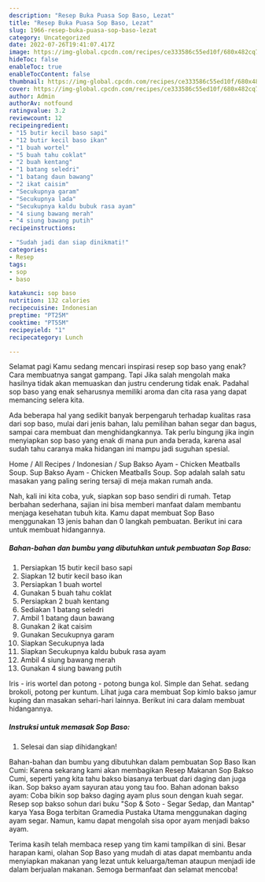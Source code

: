 ```yaml
---
description: "Resep Buka Puasa Sop Baso, Lezat"
title: "Resep Buka Puasa Sop Baso, Lezat"
slug: 1966-resep-buka-puasa-sop-baso-lezat
category: Uncategorized
date: 2022-07-26T19:41:07.417Z
image: https://img-global.cpcdn.com/recipes/ce333586c55ed10f/680x482cq70/sop-baso-foto-resep-utama.jpg
hideToc: false
enableToc: true
enableTocContent: false
thumbnail: https://img-global.cpcdn.com/recipes/ce333586c55ed10f/680x482cq70/sop-baso-foto-resep-utama.jpg
cover: https://img-global.cpcdn.com/recipes/ce333586c55ed10f/680x482cq70/sop-baso-foto-resep-utama.jpg
author: Admin
authorAv: notfound
ratingvalue: 3.2
reviewcount: 12
recipeingredient:
- "15 butir kecil baso sapi"
- "12 butir kecil baso ikan"
- "1 buah wortel"
- "5 buah tahu coklat"
- "2 buah kentang"
- "1 batang seledri"
- "1 batang daun bawang"
- "2 ikat caisim"
- "Secukupnya garam"
- "Secukupnya lada"
- "Secukupnya kaldu bubuk rasa ayam"
- "4 siung bawang merah"
- "4 siung bawang putih"
recipeinstructions:

- "Sudah jadi dan siap dinikmati!"
categories:
- Resep
tags:
- sop
- baso

katakunci: sop baso 
nutrition: 132 calories
recipecuisine: Indonesian
preptime: "PT25M"
cooktime: "PT55M"
recipeyield: "1"
recipecategory: Lunch

---
```



Selamat pagi Kamu sedang mencari inspirasi resep sop baso yang enak? Cara membuatnya sangat gampang. Tapi Jika salah mengolah maka hasilnya tidak akan memuaskan dan justru cenderung tidak enak. Padahal sop baso yang enak seharusnya memiliki aroma dan cita rasa yang dapat memancing selera kita.


Ada beberapa hal yang sedikit banyak berpengaruh terhadap kualitas rasa dari sop baso, mulai dari jenis bahan, lalu pemilihan bahan segar dan bagus, sampai cara membuat dan menghidangkannya. Tak perlu bingung jika ingin menyiapkan sop baso yang enak di mana pun anda berada, karena asal sudah tahu caranya maka hidangan ini mampu jadi suguhan spesial.

Home / All Recipes / Indonesian / Sup Bakso Ayam - Chicken Meatballs Soup. Sup Bakso Ayam - Chicken Meatballs Soup. Sop adalah salah satu masakan yang paling sering tersaji di meja makan rumah anda.


Nah, kali ini kita coba, yuk, siapkan sop baso sendiri di rumah. Tetap berbahan sederhana, sajian ini bisa memberi manfaat dalam membantu menjaga kesehatan tubuh kita. Kamu dapat membuat Sop Baso menggunakan 13 jenis bahan dan 0 langkah pembuatan. Berikut ini cara untuk membuat hidangannya.

<!--inarticleads1-->

##### Bahan-bahan dan bumbu yang dibutuhkan untuk pembuatan Sop Baso:

1. Persiapkan 15 butir kecil baso sapi
1. Siapkan 12 butir kecil baso ikan
1. Persiapkan 1 buah wortel
1. Gunakan 5 buah tahu coklat
1. Persiapkan 2 buah kentang
1. Sediakan 1 batang seledri
1. Ambil 1 batang daun bawang
1. Gunakan 2 ikat caisim
1. Gunakan Secukupnya garam
1. Siapkan Secukupnya lada
1. Siapkan Secukupnya kaldu bubuk rasa ayam
1. Ambil 4 siung bawang merah
1. Gunakan 4 siung bawang putih


Iris - iris wortel dan potong - potong bunga kol. Simple dan Sehat. sedang brokoli, potong per kuntum. Lihat juga cara membuat Sop kimlo bakso jamur kuping dan masakan sehari-hari lainnya. Berikut ini cara dalam membuat hidangannya. 

<!--inarticleads2-->

##### Instruksi untuk memasak Sop Baso:


1. Selesai dan siap dihidangkan!

Bahan-bahan dan bumbu yang dibutuhkan dalam pembuatan Sop Baso Ikan Cumi: Karena sekarang kami akan membagikan Resep Makanan Sop Bakso Cumi, seperti yang kita tahu bakso biasanya terbuat dari daging dan juga ikan. Sop bakso ayam sayuran atau yong tau foo. Bahan adonan bakso ayam: Coba bikin sop bakso daging ayam plus soun dengan kuah segar. Resep sop bakso sohun dari buku &#34;Sop &amp; Soto - Segar Sedap, dan Mantap&#34; karya Yasa Boga terbitan Gramedia Pustaka Utama menggunakan daging ayam segar. Namun, kamu dapat mengolah sisa opor ayam menjadi bakso ayam. 

Terima kasih telah membaca resep yang tim kami tampilkan di sini. Besar harapan kami, olahan Sop Baso yang mudah di atas dapat membantu anda menyiapkan makanan yang lezat untuk keluarga/teman ataupun menjadi ide dalam berjualan makanan. Semoga bermanfaat dan selamat mencoba!
